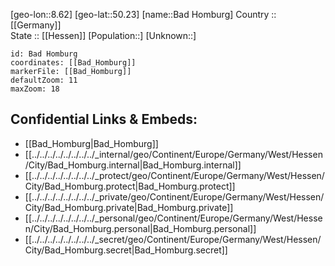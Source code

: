 ﻿---
location: [50.23,8.62] 
mapzoom: [7,12] 
mapmarker: city 
type: City
tags:
- geo/City


SpocWebEntityId: 28964
isDeleted: false
confidential: public

---
[geo-lon::8.62] 
[geo-lat::50.23] 
[name::Bad Homburg] 
Country :: [[Germany]]  
State :: [[Hessen]] 
[Population::] 
[Unknown::] 


```leaflet
id: Bad Homburg
coordinates: [[Bad_Homburg]] 
markerFile: [[Bad_Homburg]] 
defaultZoom: 11 
maxZoom: 18
```


## Confidential Links & Embeds: 
- [[Bad_Homburg|Bad_Homburg]]  
- [[../../../../../../../../_internal/geo/Continent/Europe/Germany/West/Hessen/City/Bad_Homburg.internal|Bad_Homburg.internal]] 
- [[../../../../../../../../_protect/geo/Continent/Europe/Germany/West/Hessen/City/Bad_Homburg.protect|Bad_Homburg.protect]] 
- [[../../../../../../../../_private/geo/Continent/Europe/Germany/West/Hessen/City/Bad_Homburg.private|Bad_Homburg.private]] 
- [[../../../../../../../../_personal/geo/Continent/Europe/Germany/West/Hessen/City/Bad_Homburg.personal|Bad_Homburg.personal]] 
- [[../../../../../../../../_secret/geo/Continent/Europe/Germany/West/Hessen/City/Bad_Homburg.secret|Bad_Homburg.secret]] 
